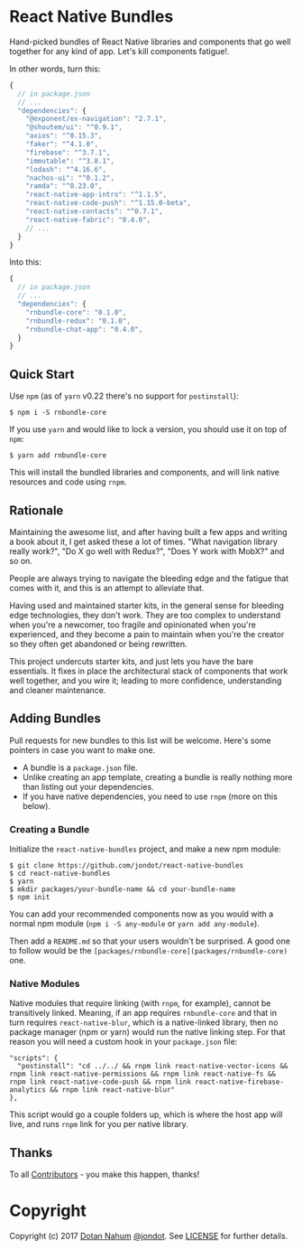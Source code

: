 # React Native Bundles

Hand-picked bundles of React Native libraries and components that go well together for
any kind of app. Let's kill components fatigue!.

In other words, turn this:

```js
{
  // in package.json
  // ...
  "dependencies": {
    "@exponent/ex-navigation": "2.7.1",
    "@shoutem/ui": "^0.9.1",
    "axios": "^0.15.3",
    "faker": "^4.1.0",
    "firebase": "^3.7.1",
    "immutable": "^3.8.1",
    "lodash": "^4.16.6",
    "nachos-ui": "^0.1.2",
    "ramda": "^0.23.0",
    "react-native-app-intro": "^1.1.5",
    "react-native-code-push": "^1.15.0-beta",
    "react-native-contacts": "^0.7.1",
    "react-native-fabric": "0.4.0",
    // ...
  }
}
```

Into this:

```js
{
  // in package.json
  // ...
  "dependencies": {
    "rnbundle-core": "0.1.0",
    "rnbundle-redux": "0.1.0",
    "rnbundle-chat-app": "0.4.0",
  }
}
```

## Quick Start

Use `npm` (as of `yarn` v0.22 there's no support for `postinstall`):

    $ npm i -S rnbundle-core


If you use `yarn` and would like to lock a version, you should use it
on top of `npm`:

    $ yarn add rnbundle-core


This will install the bundled libraries and components, and will link
native resources and code using `rnpm`.


## Rationale

Maintaining the awesome list, and after having built a few apps and writing a
book about it, I get asked these a lot of times. "What navigation library really
work?", "Do X go well with Redux?", "Does Y work with MobX?"
and so on. 

People are always trying to navigate the bleeding edge and the fatigue that
comes with it, and this is an attempt to alleviate that.

Having used and maintained starter kits, in the general sense for bleeding
edge technologies, they don't work. They are too complex to understand when
you're a newcomer, too fragile and opinionated when you're experienced,
and they become a pain to maintain when you're the creator so they often
get abandoned or being rewritten.

This project undercuts starter kits, and just lets you have the bare
essentials. It fixes in place the architectural stack of components that work
well together, and you wire it; leading to more confidence, understanding and
cleaner maintenance.

## Adding Bundles

Pull requests for new bundles to this list will be welcome. Here's some
pointers in case you want to make one.

* A bundle is a `package.json` file.
* Unlike creating an app template, creating a bundle is really nothing more
than listing out your dependencies.
* If you have native dependencies, you need to use `rnpm` (more on this below).

### Creating a Bundle

Initialize the `react-native-bundles` project, and make a new npm module:

```
$ git clone https://github.com/jondot/react-native-bundles
$ cd react-native-bundles
$ yarn
$ mkdir packages/your-bundle-name && cd your-bundle-name
$ npm init
```

You can add your recommended components now as you would with a normal
npm module (`npm i -S any-module` or `yarn add any-module`).

Then add a `README.md` so that your users wouldn't be surprised. A good one
to follow would be the `[packages/rnbundle-core](packages/rnbundle-core)` one.

### Native Modules

Native modules that require linking (with `rnpm`, for example), cannot
be transitively linked. Meaning, if an app requires `rnbundle-core` and that
in turn requires `react-native-blur`, which is a native-linked library, then
no package manager (npm or yarn) would run the native linking step. For
that reason you will need a custom hook in your `package.json` file:

```
"scripts": {
  "postinstall": "cd ../../ && rnpm link react-native-vector-icons && rnpm link react-native-permissions && rnpm link react-native-fs && rnpm link react-native-code-push && rnpm link react-native-firebase-analytics && rnpm link react-native-blur"
},
```

This script would go a couple folders up, which is where the host app will live,
and runs `rnpm` link for you per native library.


## Thanks

To all [Contributors](https://github.com/jondot/foobanzle/graphs/contributors) - you make this happen, thanks!


# Copyright

Copyright (c) 2017 [Dotan Nahum](http://gplus.to/dotan) [@jondot](http://twitter.com/jondot). See [LICENSE](LICENSE.txt) for further details.
